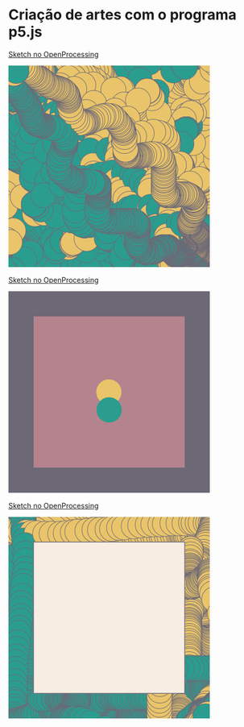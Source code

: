 # Criação de artes com o programa p5.js

[Sketch no OpenProcessing](https://www.openprocessing.org/sketch/933459)

![](/balls/ball.png)

[Sketch no OpenProcessing](https://www.openprocessing.org/sketch/933456)

![](/simple_mouseY/simple-mouseX.png)

[Sketch no OpenProcessing](https://www.openprocessing.org/sketch/933440)

![](/framerLetter/framerLetter.png)
